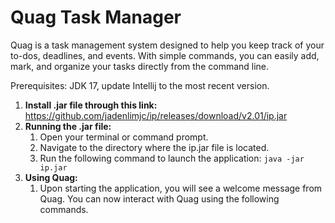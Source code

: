 # Quag Task Manager

Quag is a task management system designed to help you keep track of your to-dos, deadlines, and events. With simple commands, you can easily add, mark, and organize your tasks directly from the command line.

Prerequisites: JDK 17, update Intellij to the most recent version.

1. **Install .jar file through this link:** https://github.com/jadenlimjc/ip/releases/download/v2.01/ip.jar
1. **Running the .jar file:**
   1. Open your terminal or command prompt. 
   2. Navigate to the directory where the ip.jar file is located. 
   3. Run the following command to launch the application: `java -jar ip.jar`
3. **Using Quag:**
   1. Upon starting the application, you will see a welcome message from Quag. You can now interact with Quag using the following commands.